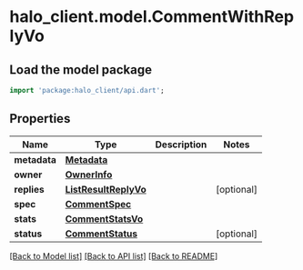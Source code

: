 # halo_client.model.CommentWithReplyVo

## Load the model package
```dart
import 'package:halo_client/api.dart';
```

## Properties
Name | Type | Description | Notes
------------ | ------------- | ------------- | -------------
**metadata** | [**Metadata**](Metadata.md) |  | 
**owner** | [**OwnerInfo**](OwnerInfo.md) |  | 
**replies** | [**ListResultReplyVo**](ListResultReplyVo.md) |  | [optional] 
**spec** | [**CommentSpec**](CommentSpec.md) |  | 
**stats** | [**CommentStatsVo**](CommentStatsVo.md) |  | 
**status** | [**CommentStatus**](CommentStatus.md) |  | [optional] 

[[Back to Model list]](../README.md#documentation-for-models) [[Back to API list]](../README.md#documentation-for-api-endpoints) [[Back to README]](../README.md)


